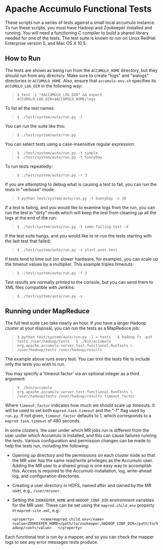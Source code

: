 <!--
Licensed to the Apache Software Foundation (ASF) under one or more
contributor license agreements.  See the NOTICE file distributed with
this work for additional information regarding copyright ownership.
The ASF licenses this file to You under the Apache License, Version 2.0
(the "License"); you may not use this file except in compliance with
the License.  You may obtain a copy of the License at

    http://www.apache.org/licenses/LICENSE-2.0

Unless required by applicable law or agreed to in writing, software
distributed under the License is distributed on an "AS IS" BASIS,
WITHOUT WARRANTIES OR CONDITIONS OF ANY KIND, either express or implied.
See the License for the specific language governing permissions and
limitations under the License.
-->

Apache Accumulo Functional Tests
================================

These scripts run a series of tests against a small local accumulo instance.
To run these scripts, you must have Hadoop and Zookeeper installed and running.
You will need a functioning C compiler to build a shared library needed for
one of the tests.  The test suite is known to run on Linux RedHat Enterprise
version 5, and Mac OS X 10.5.

How to Run
----------

The tests are shown as being run from the `ACCUMULO_HOME` directory, but they
should run from any directory. Make sure to create "logs" and "walogs"
directories in `ACCUMULO_HOME`.  Also, ensure that `accumulo-env.sh` specifies its
`ACCUMULO_LOG_DIR` in the following way:

> `$ test -z "$ACCUMULO_LOG_DIR" && export ACCUMULO_LOG_DIR=$ACCUMULO_HOME/logs`

To list all the test names:

> `$ ./test/system/auto/run.py -l`

You can run the suite like this:

> `$ ./test/system/auto/run.py`

You can select tests using a case-insensitive regular expression:

> `$ ./test/system/auto/run.py -t simple`  
> `$ ./test/system/auto/run.py -t SunnyDay`

To run tests repeatedly:

> `$ ./test/system/auto/run.py -r 3`

If you are attempting to debug what is causing a test to fail, you can run the
tests in "verbose" mode:

> `$ python test/system/auto/run.py -t SunnyDay -v 10`

If a test is failing, and you would like to examine logs from the run, you can
run the test in "dirty" mode which will keep the test from cleaning up all the
logs at the end of the run:

> `$ ./test/system/auto/run.py -t some.failing.test -d`

If the test suite hangs, and you would like to re-run the tests starting with
the last test that failed:

> `$ ./test/system/auto/run.py -s start.over.test`

If tests tend to time out (on slower hardware, for example), you can scale up
the timeout values by a multiplier. This example triples timeouts:

> `$ ./test/system/auto/run.py -f 3`

Test results are normally printed to the console, but you can send them to XML
files compatible with Jenkins:

> `$ ./test/system/auto/run.py -x`

Running under MapReduce
-----------------------

The full test suite can take nearly an hour.  If you have a larger Hadoop
cluster at your disposal, you can run the tests as a MapReduce job:

> `$ python test/system/auto/run.py -l > tests  
$ hadoop fs -put tests /user/hadoop/tests  
$ ./bin/accumulo org.apache.accumulo.server.test.functional.RunTests \  
    /user/hadoop/tests /user/hadoop/results`

The example above runs every test. You can trim the tests file to include
only the tests you wish to run.

You may specify a 'timeout factor' via an optional integer as a third argument:

> `$ ./bin/accumulo org.apache.accumulo.server.test.functional.RunTests \  
/user/hadoop/tests /user/hadoop/results timeout_factor`

Where `timeout_factor` indicates how much we should scale up timeouts. It will
be used to set both `mapred.task.timeout` and the "-f" flag used by `run.py`. If
not given, `timeout_factor` defaults to 1, which corresponds to a
`mapred.task.timeout` of 480 seconds.

In some clusters, the user under which MR jobs run is different from the user
under which Accumulo is installed, and this can cause failures running the
tests. Various configuration and permission changes can be made to help the
tests run, including the following:

* Opening up directory and file permissions on each cluster node so that the MR
  user has the same read/write privileges as the Accumulo user. Adding the MR
  user to a shared group is one easy way to accomplish this. Access is required
  to the Accumulo installation, log, write-ahead log, and configuration
  directories.
* Creating a user directory in HDFS, named after and owned by the MR user,
  e.g., `/user/mruser`.
* Setting the `ZOOKEEPER_HOME` and `HADOOP_CONF_DIR` environment variables for the
  MR user. These can be set using the `mapred.child.env` property in
  `mapred-site.xml`, e.g.:

  `<property>  
    <name>mapred.child.env</name>  
    <value>ZOOKEEPER_HOME=/path/to/zookeeper,HADOOP_CONF_DIR=/path/to/hadoop/conf</value>  
  </property>`

Each functional test is run by a mapper, and so you can check the mapper logs
to see any error messages tests produce.


